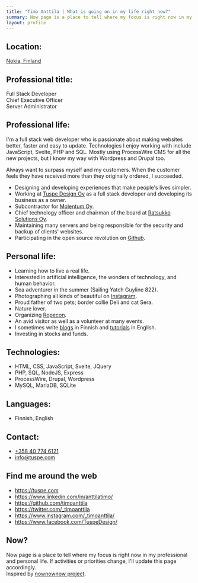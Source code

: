 ```yaml
---
title: "Timo Anttila | What is going on in my life right now?"
summary: Now page is a place to tell where my focus is right now in my professional and personal life.
layout: profile
---
```


## Location:

[Nokia, Finland](https://goo.gl/maps/k437LzVrvYzhUvXV9 "Google Maps")

## Professional title:

Full Stack Developer  
Chief Executive Officer  
Server Administrator

## Professional life:

I'm a full stack web developer who is passionate about making websites better, faster and easy to update. Technologies I enjoy working with include JavaScript, Svelte, PHP and SQL. Mostly using ProcessWire CMS for all the new projects, but I know my way with Wordpress and Drupal too.

Always want to surpass myself and my customers. When the customer feels they have received more than they originally ordered, I succeeded.

- Designing and developing experiences that make people's lives simpler.
- Working at <a href="https://tuspe.com/" rel="noopener me" target="_blank">Tuspe Design Oy</a> as a full stack developer and developing its business as a owner.
- Subcontractor for <a href="https://molentum.fi/" rel="noopener" target="_blank">Molentum Oy</a>.
- Chief technology officer and chairman of the board at <a href="https://www.ratsukko.com/" rel="noopener me" target="_blank" title="Booking calendar Ratsukko">Ratsukko Solutions Oy</a>.
- Maintaining many servers and being responsible for the security and backup of clients' websites.
- Participating in the open source revolution on <a href="https://github.com/timoanttila?tab=repositories" rel="noopener me" target="_blank">Github</a>.

## Personal life:

- Learning how to live a real life.
- Interested in artificial intelligence, the wonders of technology, and human behavior.
- Sea adventurer in the summer (Sailing Yatch Guyline 822).
- Photographing all kinds of beautiful on <a href="https://www.instagram.com/_timoanttila/" rel="noopener me" target="_blank" title="Follow me on Instagram">Instagram</a>.
- Proud father of two pets; border collie Deli and cat Sera.
- Nature lover.
- Organizing <a href="https://ropecon.fi/" title="Finnish annual role-playing event Ropecon" target="_blank" hreflang="fi">Ropecon</a>.
- An avid visitor as well as a volunteer at many events.
- I sometimes write <a href="/pulina" title="Ehdottoman oikeat mielipiteet polttaviin kysymyksiin" hreflang="fi">blogs</a> in Finnish and [tutorials](/tutorials) in English.
- Investing in stocks and funds.

## Technologies:

- HTML, CSS, JavaScript, Svelte, JQuery
- PHP, SQL, NodeJS, Express
- ProcessWire, Drupal, Wordpress
- MySQL, MariaDB, SQLite

## Languages:

- Finnish, English

## Contact:

- <a href="tel:+358407746121" rel="nofollow">+358 40 774 6121</a>
- <a href="mailto:info@tuspe.com" rel="nofollow">info@tuspe.com</a>

## Find me around the web

- <a href="https://tuspe.com" rel="noopener me" target="_blank">https://tuspe.com</a>
- <a href="https://www.linkedin.com/in/anttilatimo/" rel="noopener me" target="_blank">https://www.linkedin.com/in/anttilatimo/</a>
- <a href="https://github.com/timoanttila" rel="noopener me" target="_blank">https://github.com/timoanttila</a>
- <a href="https://twitter.com/_timoanttila" rel="noopener me" target="_blank" title="Follow Timo Anttila on Twitter">https://twitter.com/_timoanttila</a>
- <a href="https://www.instagram.com/_timoanttila/" rel="noopener me" target="_blank" title="Follow Timo Anttila on Instagram">https://www.instagram.com/_timoanttila/</a>
- <a href="https://www.facebook.com/TuspeDesign/" rel="noopener me" target="_blank">https://www.facebook.com/TuspeDesign/</a>

## Now?

Now page is a place to tell where my focus is right now in my professional and personal life. If activities or priorities change, I'll update this page accordingly.  
Inspired by <a href="https://nownownow.com/" rel="noopener" target="_blank">nownownow project</a>.